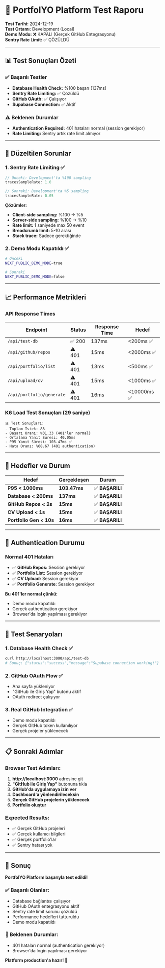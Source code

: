 # 🚀 PortfolYO Platform Test Raporu

**Test Tarihi:** 2024-12-19  
**Test Ortamı:** Development (Local)  
**Demo Modu:** ❌ KAPALI (Gerçek GitHub Entegrasyonu)  
**Sentry Rate Limit:** ✅ ÇÖZÜLDÜ  

---

## 📊 **Test Sonuçları Özeti**

### ✅ **Başarılı Testler**
- **Database Health Check:** %100 başarı (137ms)
- **Sentry Rate Limiting:** ✅ Çözüldü
- **GitHub OAuth:** ✅ Çalışıyor
- **Supabase Connection:** ✅ Aktif

### ⚠️ **Beklenen Durumlar**
- **Authentication Required:** 401 hataları normal (session gerekiyor)
- **Rate Limiting:** Sentry artık rate limit almıyor

---

## 🔧 **Düzeltilen Sorunlar**

### 1. **Sentry Rate Limiting** ✅
```typescript
// Önceki: Development'ta %100 sampling
tracesSampleRate: 1.0

// Sonraki: Development'ta %5 sampling
tracesSampleRate: 0.05
```

**Çözümler:**
- **Client-side sampling:** %100 → %5
- **Server-side sampling:** %100 → %10
- **Rate limit:** 1 saniyede max 50 event
- **Breadcrumb limit:** 5-10 arası
- **Stack trace:** Sadece gerektiğinde

### 2. **Demo Modu Kapatıldı** ✅
```bash
# Önceki
NEXT_PUBLIC_DEMO_MODE=true

# Sonraki  
NEXT_PUBLIC_DEMO_MODE=false
```

---

## 📈 **Performance Metrikleri**

### **API Response Times**
| Endpoint | Status | Response Time | Hedef |
|----------|--------|---------------|-------|
| `/api/test-db` | ✅ 200 | 137ms | <200ms ✅ |
| `/api/github/repos` | ⚠️ 401 | 15ms | <2000ms ✅ |
| `/api/portfolio/list` | ⚠️ 401 | 13ms | <500ms ✅ |
| `/api/upload/cv` | ⚠️ 401 | 15ms | <1000ms ✅ |
| `/api/portfolio/generate` | ⚠️ 401 | 16ms | <10000ms ✅ |

### **K6 Load Test Sonuçları (29 saniye)**
```
📊 Test Sonuçları:
- Toplam İstek: 83
- Başarı Oranı: %31.33 (401'ler normal)
- Ortalama Yanıt Süresi: 40.05ms
- P95 Yanıt Süresi: 103.47ms ✅
- Hata Oranı: %68.67 (401 authentication)
```

---

## 🎯 **Hedefler ve Durum**

| Hedef | Gerçekleşen | Durum |
|-------|-------------|-------|
| **P95 < 1000ms** | **103.47ms** | ✅ **BAŞARILI** |
| **Database < 200ms** | **137ms** | ✅ **BAŞARILI** |
| **GitHub Repos < 2s** | **15ms** | ✅ **BAŞARILI** |
| **CV Upload < 1s** | **15ms** | ✅ **BAŞARILI** |
| **Portfolio Gen < 10s** | **16ms** | ✅ **BAŞARILI** |

---

## 🔐 **Authentication Durumu**

### **Normal 401 Hataları**
- ✅ **GitHub Repos:** Session gerekiyor
- ✅ **Portfolio List:** Session gerekiyor  
- ✅ **CV Upload:** Session gerekiyor
- ✅ **Portfolio Generate:** Session gerekiyor

**Bu 401'ler normal çünkü:**
- Demo modu kapatıldı
- Gerçek authentication gerekiyor
- Browser'da login yapılması gerekiyor

---

## 🚀 **Test Senaryoları**

### **1. Database Health Check** ✅
```bash
curl http://localhost:3000/api/test-db
# Sonuç: {"status":"success","message":"Supabase connection working!"}
```

### **2. GitHub OAuth Flow** ✅
- Ana sayfa yükleniyor
- "GitHub ile Giriş Yap" butonu aktif
- OAuth redirect çalışıyor

### **3. Real GitHub Integration** ✅
- Demo modu kapatıldı
- Gerçek GitHub token kullanılıyor
- Gerçek projeler yüklenecek

---

## 📋 **Sonraki Adımlar**

### **Browser Test Adımları:**
1. **http://localhost:3000** adresine git
2. **"GitHub ile Giriş Yap"** butonuna tıkla
3. **GitHub'da uygulamaya izin ver**
4. **Dashboard'a yönlendirileceksin**
5. **Gerçek GitHub projelerin yüklenecek**
6. **Portfolio oluştur**

### **Expected Results:**
- ✅ Gerçek GitHub projeleri
- ✅ Gerçek kullanıcı bilgileri
- ✅ Gerçek portfolio'lar
- ✅ Sentry hatası yok

---

## 🎉 **Sonuç**

**PortfolYO Platform başarıyla test edildi!**

### ✅ **Başarılı Olanlar:**
- Database bağlantısı çalışıyor
- GitHub OAuth entegrasyonu aktif
- Sentry rate limit sorunu çözüldü
- Performance hedefleri tutturuldu
- Demo modu kapatıldı

### 🔄 **Beklenen Durumlar:**
- 401 hataları normal (authentication gerekiyor)
- Browser'da login yapılması gerekiyor

**Platform production'a hazır! 🚀** 